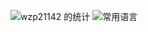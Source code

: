![wzp21142 的统计](https://github-readme-stats.vercel.app/api?username=wzp21142&count_private=true&show_icons=true)
![常用语言](https://github-readme-stats.vercel.app/api/top-langs/?username=wzp21142&layout=compact&langs_count=6)

<!--
wzp21142/wzp21142** is a ✨ _special_ ✨ repository because its `README.md` (this file) appears on your GitHub profile.

Here are some ideas to get you started:

- 🔭 I’m currently working on ...
- 🌱 I’m currently learning ...
- 👯 I’m looking to collaborate on ...
- 🤔 I’m looking for help with ...
- 💬 Ask me about ...
- 📫 How to reach me: ...
- 😄 Pronouns: ...
- ⚡ Fun fact: ...
  -->
